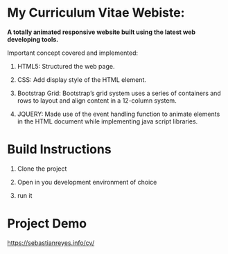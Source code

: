 

<h1>  My Curriculum Vitae Webiste: </h1> 
 
**A totally animated responsive website built using the latest web developing tools.**
 
Important concept covered and implemented:

1. HTML5: Structured the web page. 

2. CSS: Add display style of the HTML element.


3. Bootstrap Grid: Bootstrap’s grid system uses a series of containers and rows to layout and align content in a 12-column system.

4. JQUERY: Made use of the event handling function to animate elements in the HTML document while implementing java script libraries.  

<h1>Build Instructions</h1>

1. Clone the project

2. Open in you development environment of choice

3. run it

<h1>Project Demo</h1>

https://sebastianreyes.info/cv/


